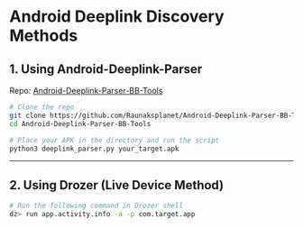 # Android Deeplink Discovery Methods

## 1. Using Android-Deeplink-Parser

Repo: [Android-Deeplink-Parser-BB-Tools](https://github.com/Raunaksplanet/Android-Deeplink-Parser-BB-Tools)

```bash
# Clone the repo
git clone https://github.com/Raunaksplanet/Android-Deeplink-Parser-BB-Tools.git
cd Android-Deeplink-Parser-BB-Tools

# Place your APK in the directory and run the script
python3 deeplink_parser.py your_target.apk
```

---

## 2. Using Drozer (Live Device Method)

```bash
# Run the following command in Drozer shell
dz> run app.activity.info -a -p com.target.app
```
